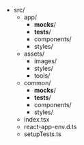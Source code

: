 * src/
  * app/
    * __mocks__/
    * __tests__/
    * components/
    * styles/
  * assets/
    * images/
    * styles/
    * tools/
  * common/
    * __mocks__/
    * __tests__/
    * components/
    * styles/
  * index.tsx
  * react-app-env.d.ts
  * setupTests.ts
